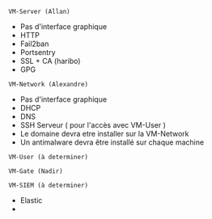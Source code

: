 ```
VM-Server (Allan)
```
- Pas d'interface graphique
- HTTP
- Fail2ban
- Portsentry
- SSL + CA (haribo)
- GPG

```
VM-Network (Alexandre)
```
- Pas d'interface graphique
- DHCP
- DNS 
- SSH Serveur ( pour l'accès avec VM-User )
- Le domaine devra etre installer sur la VM-Network
- Un antimalware devra être installé sur chaque machine


```
VM-User (à determiner)
```


```
VM-Gate (Nadir)
```

```
VM-SIEM (à determiner)
```
- Elastic
- 
